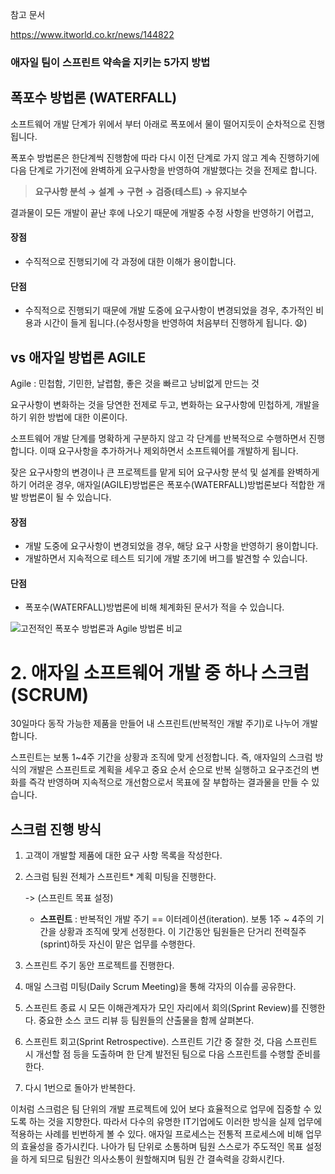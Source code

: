 참고 문서

https://www.itworld.co.kr/news/144822

### 애자일 팀이 스프린트 약속을 지키는 5가지 방법





## 폭포수 방법론 (WATERFALL)

소프트웨어 개발 단계가 위에서 부터 아래로 폭포에서 물이 떨어지듯이 순차적으로 진행됩니다. 

폭포수 방법론은 한단계씩 진행함에 따라 다시 이전 단계로 가지 않고 계속 진행하기에 다음 단계로 가기전에 완벽하게 요구사항을 반영하여 개발했다는 것을 전제로 합니다.

> **요구사항 분석 → 설계 → 구현 → 검증(테스트) → 유지보수**

결과물이 모든 개발이 끝난 후에 나오기 때문에 개발중 수정 사항을 반영하기 어렵고, 

#### 장점

- 수직적으로 진행되기에 각 과정에 대한 이해가 용이합니다.

#### 단점

- 수직적으로 진행되기 때문에 개발 도중에 요구사항이 변경되었을 경우,
  추가적인 비용과 시간이 들게 됩니다.(수정사항을 반영하여 처음부터 진행하게 됩니다. 😧)



## vs 애자일 방법론 AGILE

Agile : 민첩함, 기민한, 날렵함, 좋은 것을 빠르고 낭비없게 만드는 것

요구사항이 변화하는 것을 당연한 전제로 두고, 변화하는 요구사항에 민첩하게,  개발을 하기 위한 방법에 대한 이론이다. 

소프트웨어 개발 단계를 명확하게 구분하지 않고 각 단계를 반복적으로 수행하면서 진행합니다. 이때 요구사항을 추가하거나 제외하면서 소프트웨어를 개발하게 됩니다.

잦은 요구사항의 변경이나 큰 프로젝트를 맡게 되어 요구사항 분석 및 설계를 완벽하게 하기 어려운 경우, 애자일(AGILE)방법론은 폭포수(WATERFALL)방법론보다 적합한 개발 방법론이 될 수 있습니다.



#### 장점

- 개발 도중에 요구사항이 변경되었을 경우, 해당 요구 사항을 반영하기 용이합니다.
- 개발하면서 지속적으로 테스트 되기에 개발 초기에 버그를 발견할 수 있습니다.

#### 단점

- 폭포수(WATERFALL)방법론에 비해 체계화된 문서가 적을 수 있습니다.

  

![고전적인 폭포수 방법론과 Agile 방법론 비교](https://hanseul-lee.github.io/2020/11/29/20-11-29-Agile/02.png)



# 2. 애자일 소프트웨어 개발 중 하나 스크럼(SCRUM)

30일마다 동작 가능한 제품을 만들어 내 스프린트(반복적인 개발 주기)로 나누어 개발합니다.

스프린트는 보통 1~4주 기간을 상황과 조직에 맞게 선정합니다. 즉, 애자일의 스크럼 방식의 개발은 스프린트로 계획을 세우고 중요 순서 순으로 반복 실행하고 요구조건의 변화를 즉각 반영하며 지속적으로 개선함으로서 목표에 잘 부합하는 결과물을 만들 수 있습니다. 



## 스크럼 진행 방식

1. 고객이 개발할 제품에 대한 요구 사항 목록을 작성한다.

2. 스크럼 팀원 전체가 스프린트*  계획 미팅을 진행한다. 

   -> (스프린트 목표 설정)

   * **스프린트** : 반복적인 개발 주기 == 이터레이션(iteration). 보통 1주 ~ 4주의 기간을 상황과 조직에 맞게 선정한다. 이 기간동안 팀원들은 단거리 전력질주(sprint)하듯 자신이 맡은 업무를 수행한다.

3. 스프린트 주기 동안 프로젝트를 진행한다.

4. 매일 스크럼 미팅(Daily Scrum Meeting)을 통해 각자의 이슈를 공유한다.

5. 스프린트 종료 시 모든 이해관계자가 모인 자리에서 회의(Sprint Review)를 진행한다. 중요한 소스 코드 리뷰 등 팀원들의 산출물을 함께 살펴본다.

6. 스프린트 회고(Sprint Retrospective).
   스프린트 기간 중 잘한 것, 다음 스프린트 시 개선할 점 등을 도출하며 한 단계 발전된 팀으로 다음 스프린트를 수행할 준비를 한다.

7. 다시 1번으로 돌아가 반복한다.

이처럼 스크럼은 팀 단위의 개발 프로젝트에 있어 보다 효율적으로 업무에 집중할 수 있도록 하는 것을 지향한다. 따라서 다수의 유명한 IT기업에도 이러한 방식을 실제 업무에 적용하는 사례를 빈번하게 볼 수 있다. 애자일 프로세스는 전통적 프로세스에 비해 업무의 효율성을 증가시킨다. 나아가 팀 단위로 소통하며 팀원 스스로가 주도적인 목표 설정을 하게 되므로 팀원간 의사소통이 원할해지며 팀원 간 결속력을 강화시킨다.

